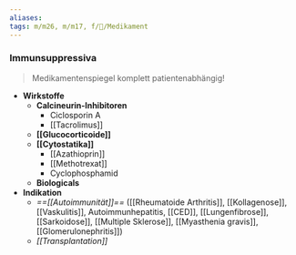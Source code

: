 ```yaml
---
aliases: 
tags: m/m26, m/m17, f/💊/Medikament
---
```

### Immunsuppressiva
> Medikamentenspiegel komplett patientenabhängig!
- **Wirkstoffe**
	- **Calcineurin-Inhibitoren**
		- Ciclosporin A
		- [[Tacrolimus]]
	- **[[Glucocorticoide]]**
	- **[[Cytostatika]]**
		- [[Azathioprin]]
		- [[Methotrexat]]
		- Cyclophosphamid
	- **Biologicals**
- **Indikation**
	- *==[[Autoimmunität]]==* ([[Rheumatoide Arthritis]], [[Kollagenose]], [[Vaskulitis]], Autoimmunhepatitis, [[CED]], [[Lungenfibrose]], [[Sarkoidose]], [[Multiple Sklerose]], [[Myasthenia gravis]], [[Glomerulonephritis]])
	- *[[Transplantation]]*